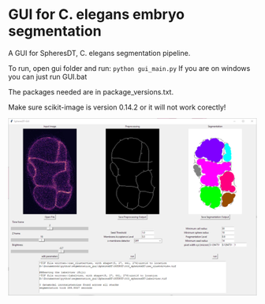 # GUI for C. elegans embryo segmentation

A GUI for SpheresDT, C. elegans segmentation pipeline.

To run, open gui folder and run: `python gui_main.py`
If you are on windows you can just run GUI.bat

The packages needed are in package_versions.txt. 

Make sure scikit-image is version 0.14.2 or it will not work corectly!

![screenshot](screenshot.png)
